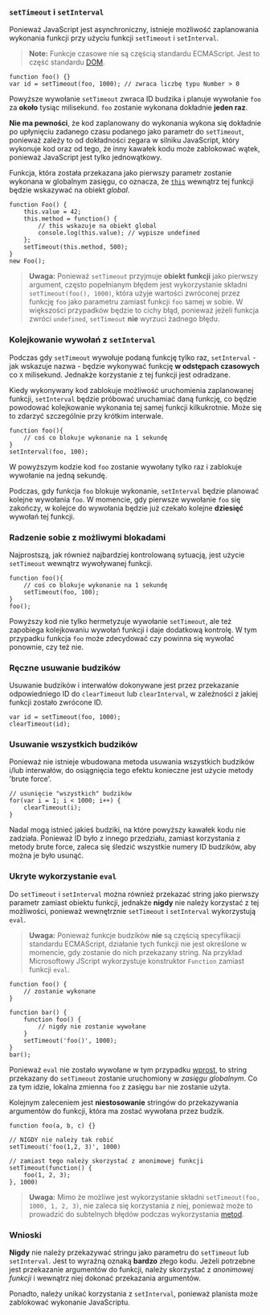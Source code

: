 ### `setTimeout` i `setInterval`

Ponieważ JavaScript jest asynchroniczny, istnieje możliwość zaplanowania wykonania 
funkcji przy użyciu funkcji `setTimeout` i `setInterval`.

> **Note:** Funkcje czasowe nie są częścią standardu ECMAScript. Jest to część 
> standardu [DOM][1].

    function foo() {}
    var id = setTimeout(foo, 1000); // zwraca liczbę typu Number > 0

Powyższe wywołanie `setTimeout` zwraca ID budzika i planuje wywołanie `foo` za 
**około** tysiąc milisekund. `foo` zostanie wykonana dokładnie **jeden raz**.

**Nie ma pewności**, że kod zaplanowany do wykonania wykona się dokładnie po 
upłynięciu zadanego czasu podanego jako parametr do `setTimeout`, ponieważ zależy 
to od dokładności zegara w silniku JavaScript, który wykonuje kod oraz od tego, 
że inny kawałek kodu może zablokować wątek, ponieważ JavaScript jest tylko 
jednowątkowy.

Funkcja, która została przekazana jako pierwszy parametr zostanie wykonana w 
globalnym zasięgu, co oznacza, że [`this`](#function.this) wewnątrz tej funkcji 
będzie wskazywać na obiekt *global*.

    function Foo() {
        this.value = 42;
        this.method = function() {
            // this wskazuje na obiekt global
            console.log(this.value); // wypisze undefined
        };
        setTimeout(this.method, 500);
    }
    new Foo();

> **Uwaga:** Ponieważ `setTimeout` przyjmuje **obiekt funkcji** jako pierwszy 
> argument, często popełnianym błędem jest wykorzystanie składni `setTimeout(foo(), 1000)`, 
> która użyje wartości zwróconej przez funkcję `foo` jako parametru zamiast 
> funkcji `foo` samej w sobie. W większości przypadków będzie to cichy błąd, 
> ponieważ jeżeli funkcja zwróci `undefined`, `setTimeout` **nie** wyrzuci żadnego 
> błędu.

### Kolejkowanie wywołań z `setInterval`

Podczas gdy `setTimeout` wywołuje podaną funkcję tylko raz, `setInterval` - 
jak wskazuje nazwa - będzie wykonywać funkcję **w odstępach czasowych** co `X` 
milisekund. Jednakże korzystanie z tej funkcji jest odradzane.

Kiedy wykonywany kod zablokuje możliwość uruchomienia zaplanowanej funkcji, 
`setInterval` będzie próbować uruchamiać daną funkcję, co będzie powodować 
kolejkowanie wykonania tej samej funkcji kilkukrotnie. Może się to zdarzyć
szczególnie przy krótkim interwale.

    function foo(){
        // coś co blokuje wykonanie na 1 sekundę 
    }
    setInterval(foo, 100);

W powyższym kodzie kod `foo` zostanie wywołany tylko raz i zablokuje wywołanie na 
jedną sekundę.

Podczas, gdy funkcja `foo` blokuje wykonanie, `setInterval` będzie planować kolejne 
wywołania `foo`. W momencie, gdy pierwsze wywołanie `foo` się zakończy, 
w kolejce do wywołania będzie już czekało kolejne **dziesięć** wywołań tej funkcji.

### Radzenie sobie z możliwymi blokadami

Najprostszą, jak również najbardziej kontrolowaną sytuacją, jest użycie `setTimeout` 
wewnątrz wywoływanej funkcji.

    function foo(){
        // coś co blokuje wykonanie na 1 sekundę
        setTimeout(foo, 100);
    }
    foo();

Powyższy kod nie tylko hermetyzuje wywołanie `setTimeout`, ale też zapobiega 
kolejkowaniu wywołań funkcji i daje dodatkową kontrolę. W tym przypadku funkcja 
`foo` może zdecydować czy powinna się wywołać ponownie, czy też nie.

### Ręczne usuwanie budzików

Usuwanie budzików i interwałów dokonywane jest przez przekazanie odpowiedniego ID 
do `clearTimeout` lub `clearInterval`, w zależności z jakiej funkcji zostało 
zwrócone ID.

    var id = setTimeout(foo, 1000);
    clearTimeout(id);

### Usuwanie wszystkich budzików

Ponieważ nie istnieje wbudowana metoda usuwania wszystkich budzików i/lub 
interwałów, do osiągnięcia tego efektu konieczne jest użycie metody 'brute force'.

    // usunięcie "wszystkich" budzików 
    for(var i = 1; i < 1000; i++) {
        clearTimeout(i);
    }

Nadal mogą istnieć jakieś budziki, na które powyższy kawałek kodu nie zadziała. 
Ponieważ ID było z innego przedziału, zamiast korzystania z metody brute force, 
zaleca się śledzić wszystkie numery ID budzików, aby można je było usunąć.

### Ukryte wykorzystanie `eval`

Do `setTimeout` i `setInterval` można również przekazać string jako pierwszy 
parametr zamiast obiektu funkcji, jednakże **nigdy** nie należy korzystać z tej 
możliwości, ponieważ wewnętrznie `setTimeout` i `setInterval` wykorzystują `eval`.

> **Uwaga:** Ponieważ funkcje budzików **nie** są częścią specyfikacji standardu
> ECMAScript, działanie tych funkcji nie jest określone w momencie, gdy zostanie 
> do nich przekazany string. Na przykład Microsoftowy JScript wykorzystuje 
> konstruktor `Function` zamiast funkcji `eval`.

    function foo() {
        // zostanie wykonane 
    }

    function bar() {
        function foo() {
            // nigdy nie zostanie wywołane
        }
        setTimeout('foo()', 1000);
    }
    bar();

Ponieważ `eval` nie zostało wywołane w tym przypadku [wprost](#core.eval), to 
string przekazany do `setTimeout` zostanie uruchomiony w *zasięgu globalnym*. 
Co za tym idzie, lokalna zmienna `foo` z zasięgu `bar` nie zostanie użyta.

Kolejnym zaleceniem jest **niestosowanie** stringów do przekazywania argumentów 
do funkcji, która ma zostać wywołana przez budzik.

    function foo(a, b, c) {}
    
    // NIGDY nie należy tak robić 
    setTimeout('foo(1,2, 3)', 1000)

    // zamiast tego należy skorzystać z anonimowej funkcji
    setTimeout(function() {
        foo(1, 2, 3);
    }, 1000)

>**Uwaga:** Mimo że możliwe jest wykorzystanie składni
> `setTimeout(foo, 1000, 1, 2, 3)`, nie zaleca się korzystania z niej, ponieważ
> może to prowadzić do subtelnych błędów podczas wykorzystania [metod](#function.this).

### Wnioski

**Nigdy** nie należy przekazywać stringu jako parametru do `setTimeout` lub 
`setInterval`. Jest to wyraźną oznaką **bardzo** złego kodu. Jeżeli potrzebne jest 
przekazanie argumentów do funkcji, należy skorzystać z *anonimowej funkcji* i 
wewnątrz niej dokonać przekazania argumentów.

Ponadto, należy unikać korzystania z `setInterval`, ponieważ planista może 
zablokować wykonanie JavaScriptu.

[1]: http://pl.wikipedia.org/wiki/Obiektowy_model_dokumentu "Document Object Model"

